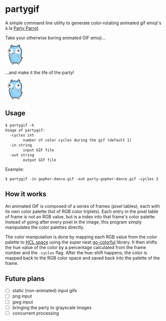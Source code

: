 partygif
========

A simple command line utility to generate color-rotating animated gif emoji's à la [Party Parrot][party-parrot].

Take your otherwise boring animated GIF emoji...

![gopher-dance](/images/gopher-dance.gif)

...and make it the life of the party!

![party-gopher-dance](/images/party-gopher-dance.gif)

Usage
-----

```
$ partygif -h
Usage of partygif:
  -cycles int
        number of color cycles during the gif (default 1)
  -in string
        input GIF file
  -out string
        output GIF file
```

Example:

```
$ partygif -in gopher-dance.gif -out party-gopher-dance.gif -cycles 3
```

How it works
------------

An animated GIF is composed of a series of frames (pixel tables), each with its own color palette (list of RGB color triplets). Each entry in the pixel table of frame is not an RGB value, but is a index into that frame's color palette. Instead of going after every pixel in the image, this program simply manipulates the color palettes directly.

The color manipulation is done by mapping each RGB value from the color palette to [HCL space][hcl-space] using the super neat [go-colorful][go-colorful] library. It then shifts the hue value of the color by a percentage calculated from the frame number and the `-cycles` flag. After the hue-shift happens, the color is mapped back to the RGB color space and saved back into the palette of the frame.

Future plans
------------

- [ ] static (non-animated) input gifs
- [ ] png input
- [ ] jpeg input
- [ ] bringing the party to grayscale images
- [ ] concurrent processing

[party-parrot]: http://cultofthepartyparrot.com
[go-colorful]: https://github.com/lucasb-eyer/go-colorful
[hcl-space]: https://en.wikipedia.org/wiki/HCL_color_space

